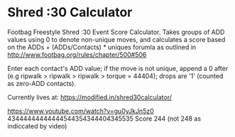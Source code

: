 # Shred :30 Calculator
Footbag Freestyle Shred :30 Event Score Calculator. Takes groups of ADD values using 0 to denote
non-unique moves, and calculates a score based on the ADDs + (ADDs/Contacts) * uniques forumla as
outlined in http://www.footbag.org/rules/chapter/500#506

Enter each contact's ADD value; if the move is not unique, append a 0 after (e.g ripwalk > ripwalk > ripwalk > torque = 44404); drops are '1' (counted as zero-ADD contacts).

Currently lives at:
https://modified.in/shred30calculator/

https://www.youtube.com/watch?v=gu0yJkJn5z0
43444444444444544354344404345535
Score 244 (not 248 as indiccated by video)
